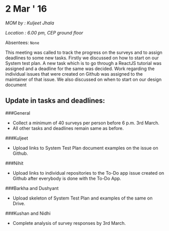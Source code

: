 2 Mar ' 16
============
*MOM by : Kuljeet Jhala*

*Location : 6.00 pm, CEP ground floor*

Absentees: `None`


This meeting was called to track the progress on the surveys and to assign deadlines to some new tasks. Firstly we discussed on how to start on our System test plan. A new task which is to go through a ReactJS tutorial was assigned and a deadline for the same was decided. Work regarding the individual issues that were created on Github was assigned to the maintainer of that issue. We also discussed on when to start on our design document
## Update in tasks and deadlines:

###General
* Collect a minimum of 40 surveys per person before 6 p.m. 3rd March.
* All other tasks and deadlines remain same as before.

###Kuljeet
* Upload links to System Test Plan document examples on the issue on Github.

###Nihit
* Upload links to individual repositories to the To-Do app issue created on Github after everybody is done with the To-Do App.

###Barkha and Dushyant
* Upload skeleton of System Test Plan and examples of the same on Drive.

###Kushan and Nidhi
* Complete analysis of survey responses by 3rd March.
